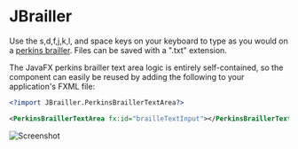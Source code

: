 # JBrailler

Use the s,d,f,j,k,l, and space keys on your keyboard to type as you would on a [perkins brailler](https://en.wikipedia.org/wiki/Perkins_Brailler). Files can be saved with a ".txt" extension.

The JavaFX perkins brailler text area logic is entirely self-contained, so the component can easily be reused by adding the following to your application's FXML file:

```XML
<?import JBrailler.PerkinsBraillerTextArea?>

<PerkinsBraillerTextArea fx:id="brailleTextInput"></PerkinsBraillerTextArea>
```

![Screenshot](https://cloud.githubusercontent.com/assets/22216761/20780419/090bd908-b738-11e6-9dd8-46c40ae49c04.png)
